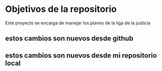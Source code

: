 # Objetivos de la repositorio

Este proyecto se encarga de manejar los planes de la liga de la justicia



## estos cambios son nuevos desde github
## estos cambios son nuevos desde mi repositorio local

